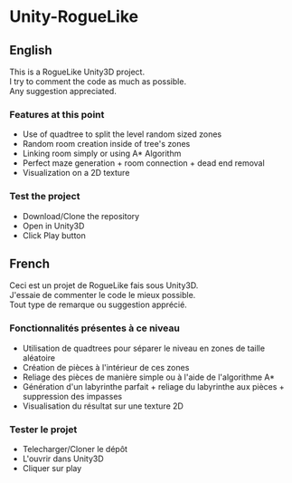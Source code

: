 # Unity-RogueLike  
  
## English  
This is a RogueLike Unity3D project.  
I try to comment the code as much as possible.  
Any suggestion appreciated.  

### Features at this point
- Use of quadtree to split the level random sized zones
- Random room creation inside of tree's zones
- Linking room simply or using A* Algorithm
- Perfect maze generation  + room connection + dead end removal
- Visualization on a 2D texture

### Test the project
- Download/Clone the repository
- Open in Unity3D
- Click Play button
  
## French  
Ceci est un projet de RogueLike fais sous Unity3D.  
J'essaie de commenter le code le mieux possible.  
Tout type de remarque ou suggestion apprécié.  

### Fonctionnalités présentes à ce niveau
- Utilisation de quadtrees pour séparer le niveau en zones de taille aléatoire
- Création de pièces à l'intérieur de ces zones
- Reliage des pièces de manière simple ou à l'aide de l'algorithme A*
- Génération d'un labyrinthe parfait + reliage du labyrinthe aux pièces + suppression des impasses
- Visualisation du résultat sur une texture 2D

### Tester le projet
- Telecharger/Cloner le dépôt
- L'ouvrir dans Unity3D
- Cliquer sur play